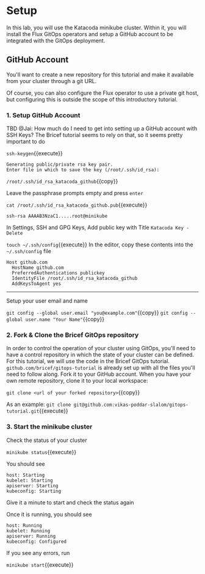 # Setup

In this lab, you will use the Katacoda minikube cluster. Within it, you will install the Flux GitOps operators and setup a GitHub account to be integrated with the GitOps deployment.

## GitHub Account

You'll want to create a new repository for this tutorial and make it available from your cluster through a git URL.

Of course, you can also configure the Flux operator to use a private git host, but configuring this is outside the scope of this introductory tutorial.

### 1. Setup GitHub Account

TBD @Jai: How much do I need to get into setting up a GitHub account with SSH Keys? The Bricef tutorial seems to rely on that, so it seems pretty important to do

`ssh-keygen`{{execute}}

```
Generating public/private rsa key pair.
Enter file in which to save the key (/root/.ssh/id_rsa):
```
`/root/.ssh/id_rsa_katacoda_github`{{copy}}

Leave the passphrase prompts empty and press `enter`

`cat /root/.ssh/id_rsa_katacoda_github.pub`{{execute}}
```
ssh-rsa AAAAB3NzaC1.....root@minikube
```

In Settings, SSH and GPG Keys, Add public key with Title `Katacoda Key - Delete`

`touch ~/.ssh/config`{{execute}}
In the editor, copy these contents into the `~/.ssh/config` file
```
Host github.com
  HostName github.com
  PreferredAuthentications publickey
  IdentityFile /root/.ssh/id_rsa_katacoda_github
  AddKeysToAgent yes
```

---

Setup your user email and name

`git config --global user.email "you@example.com"`{{copy}}
`git config --global user.name "Your Name"`{{copy}}

### 2. Fork & Clone the Bricef GitOps repository
In order to control the operation of your cluster using GitOps, you'll need to have a control repository in which the state of your cluster can be defined. For this tutorial, we will use the code in the Bricef GitOps tutorial. `github.com/bricef/gitops-tutorial` is already set up with all the files you'll need to follow along. Fork it to your GitHub account. When you have your own remote repository, clone it to your local workspace:

`git clone <url of your forked repository>`{{copy}}

As an example: `git clone git@github.com:vikas-poddar-slalom/gitops-tutorial.git`{{execute}}

### 3. Start the minikube cluster

Check the status of your cluster

`minikube status`{{execute}}

You should see
```shell
host: Starting
kubelet: Starting
apiserver: Starting
kubeconfig: Starting
```

Give it a minute to start and check the status again

Once it is running, you should see
```shell
host: Running
kubelet: Running
apiserver: Running
kubeconfig: Configured
```

If you see any errors, run

`minikube start`{{execute}}
